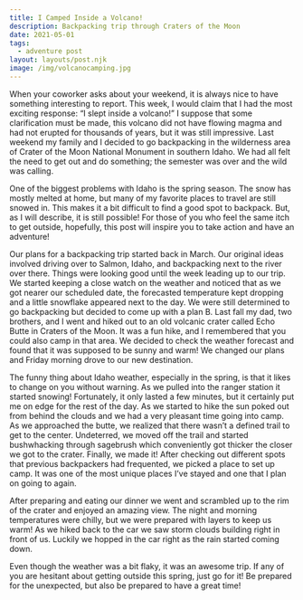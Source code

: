 ```yaml
---
title: I Camped Inside a Volcano!
description: Backpacking trip through Craters of the Moon
date: 2021-05-01
tags:
  - adventure post
layout: layouts/post.njk
image: /img/volcanocamping.jpg
---
```


When your coworker asks about your weekend, it is always nice to have something interesting to report. This week, I would claim that I had the most exciting response: “I slept inside a volcano!” I suppose that some clarification must be made, this volcano did not have flowing magma and had not erupted for thousands of years, but it was still impressive. Last weekend my family and I decided to go backpacking in the wilderness area of Crater of the Moon National Monument in southern Idaho. We had all felt the need to get out and do something; the semester was over and the wild was calling. 

One of the biggest problems with Idaho is the spring season. The snow has mostly melted at home, but many of my favorite places to travel are still snowed in. This makes it a bit difficult to find a good spot to backpack. But, as I will describe, it is still possible! For those of you who feel the same itch to get outside, hopefully, this post will inspire you to take action and have an adventure!

Our plans for a backpacking trip started back in March. Our original ideas involved driving over to Salmon, Idaho, and backpacking next to the river over there. Things were looking good until the week leading up to our trip. We started keeping a close watch on the weather and noticed that as we got nearer our scheduled date,  the forecasted temperature kept dropping and a little snowflake appeared next to the day. We were still determined to go backpacking but decided to come up with a plan B. Last fall my dad, two brothers, and I went and hiked out to an old volcanic crater called Echo Butte in Craters of the Moon. It was a fun hike, and I remembered that you could also camp in that area. We decided to check the weather forecast and found that it was supposed to be sunny and warm! We changed our plans and Friday morning drove to our new destination.

The funny thing about Idaho weather, especially in the spring, is that it likes to change on you without warning. As we pulled into the ranger station it started snowing! Fortunately, it only lasted a few minutes, but it certainly put me on edge for the rest of the day. As we started to hike the sun poked out from behind the clouds and we had a very pleasant time going into camp. As we approached the butte, we realized that there wasn’t a defined trail to get to the center. Undeterred, we moved off the trail and started bushwhacking through sagebrush which conveniently got thicker the closer we got to the crater. Finally, we made it! After checking out different spots that previous backpackers had frequented, we picked a place to set up camp. It was one of the most unique places I’ve stayed and one that I plan on going to again.

After preparing and eating our dinner we went and scrambled up to the rim of the crater and enjoyed an amazing view. The night and morning temperatures were chilly, but we were prepared with layers to keep us warm! As we hiked back to the car we saw storm clouds building right in front of us. Luckily we hopped in the car right as the rain started coming down. 

Even though the weather was a bit flaky, it was an awesome trip. If any of you are hesitant about getting outside this spring, just go for it! Be prepared for the unexpected, but also be prepared to have a great time!